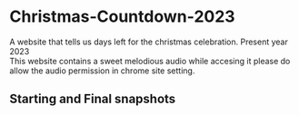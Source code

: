 # Christmas-Countdown-2023
A website that tells us days left for the christmas celebration. Present year 2023 <br>
This website contains a sweet melodious audio while accesing it please do allow the audio permission in chrome site setting. <br>
<h2>Starting and Final snapshots</h2><br>



